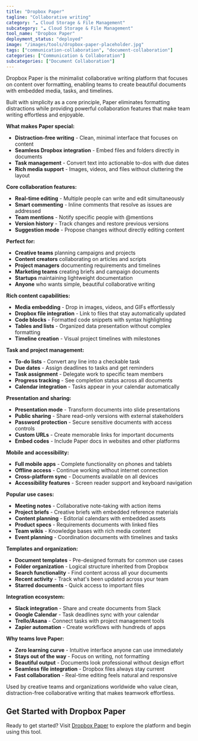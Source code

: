 ```yaml
---
title: "Dropbox Paper"
tagline: "Collaborative writing"
category: "☁️ Cloud Storage & File Management"
subcategory: "☁️ Cloud Storage & File Management"
tool_name: "Dropbox Paper"
deployment_status: "deployed"
image: "/images/tools/dropbox-paper-placeholder.jpg"
tags: ["communication-collaboration", "document-collaboration"]
categories: ["Communication & Collaboration"]
subcategories: ["Document Collaboration"]
---
```

Dropbox Paper is the minimalist collaborative writing platform that focuses on content over formatting, enabling teams to create beautiful documents with embedded media, tasks, and timelines.

Built with simplicity as a core principle, Paper eliminates formatting distractions while providing powerful collaboration features that make team writing effortless and enjoyable.

**What makes Paper special:**
- **Distraction-free writing** - Clean, minimal interface that focuses on content
- **Seamless Dropbox integration** - Embed files and folders directly in documents
- **Task management** - Convert text into actionable to-dos with due dates
- **Rich media support** - Images, videos, and files without cluttering the layout

**Core collaboration features:**
- **Real-time editing** - Multiple people can write and edit simultaneously
- **Smart commenting** - Inline comments that resolve as issues are addressed
- **Team mentions** - Notify specific people with @mentions
- **Version history** - Track changes and restore previous versions
- **Suggestion mode** - Propose changes without directly editing content

**Perfect for:**
- **Creative teams** planning campaigns and projects
- **Content creators** collaborating on articles and scripts
- **Project managers** documenting requirements and timelines
- **Marketing teams** creating briefs and campaign documents
- **Startups** maintaining lightweight documentation
- **Anyone** who wants simple, beautiful collaborative writing

**Rich content capabilities:**
- **Media embedding** - Drop in images, videos, and GIFs effortlessly
- **Dropbox file integration** - Link to files that stay automatically updated
- **Code blocks** - Formatted code snippets with syntax highlighting
- **Tables and lists** - Organized data presentation without complex formatting
- **Timeline creation** - Visual project timelines with milestones

**Task and project management:**
- **To-do lists** - Convert any line into a checkable task
- **Due dates** - Assign deadlines to tasks and get reminders
- **Task assignment** - Delegate work to specific team members
- **Progress tracking** - See completion status across all documents
- **Calendar integration** - Tasks appear in your calendar automatically

**Presentation and sharing:**
- **Presentation mode** - Transform documents into slide presentations
- **Public sharing** - Share read-only versions with external stakeholders
- **Password protection** - Secure sensitive documents with access controls
- **Custom URLs** - Create memorable links for important documents
- **Embed codes** - Include Paper docs in websites and other platforms

**Mobile and accessibility:**
- **Full mobile apps** - Complete functionality on phones and tablets
- **Offline access** - Continue working without internet connection
- **Cross-platform sync** - Documents available on all devices
- **Accessibility features** - Screen reader support and keyboard navigation

**Popular use cases:**
- **Meeting notes** - Collaborative note-taking with action items
- **Project briefs** - Creative briefs with embedded reference materials
- **Content planning** - Editorial calendars with embedded assets
- **Product specs** - Requirements documents with linked files
- **Team wikis** - Knowledge bases with rich media content
- **Event planning** - Coordination documents with timelines and tasks

**Templates and organization:**
- **Document templates** - Pre-designed formats for common use cases
- **Folder organization** - Logical structure inherited from Dropbox
- **Search functionality** - Find content across all your documents
- **Recent activity** - Track what's been updated across your team
- **Starred documents** - Quick access to important files

**Integration ecosystem:**
- **Slack integration** - Share and create documents from Slack
- **Google Calendar** - Task deadlines sync with your calendar
- **Trello/Asana** - Connect tasks with project management tools
- **Zapier automation** - Create workflows with hundreds of apps

**Why teams love Paper:**
- **Zero learning curve** - Intuitive interface anyone can use immediately
- **Stays out of the way** - Focus on writing, not formatting
- **Beautiful output** - Documents look professional without design effort
- **Seamless file integration** - Dropbox files always stay current
- **Fast collaboration** - Real-time editing feels natural and responsive

Used by creative teams and organizations worldwide who value clean, distraction-free collaborative writing that makes teamwork effortless.
## Get Started with Dropbox Paper

Ready to get started? Visit [Dropbox Paper](https://dropboxpaper.com) to explore the platform and begin using this tool.
